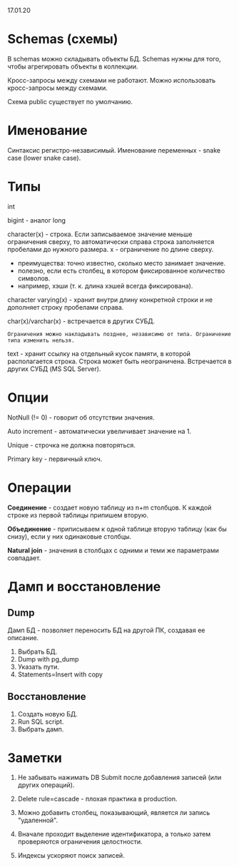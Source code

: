 17.01.20

# Schemas (схемы)

В schemas можно складывать объекты БД. Schemas нужны для того, чтобы агрегировать объекты в коллекции.

Кросс-запросы между схемами не работают. Можно использовать кросс-запросы между схемами.

Схема public существует по умолчанию.

# Именование

Синтаксис регистро-независимый.
Именование переменных - snake case (lower snake case).

# Типы

int

bigint - аналог long

character(x) - строка. Если записываемое значение меньше ограничения сверху, то автоматически справа строка заполняется пробелами до нужного размера. x - ограничение по длине сверху.
- преимущества: точно известно, сколько место занимает значение.
- полезно, если есть столбец, в котором фиксированное количество символов.
- например, хэши (т. к. длина хэшей всегда фиксирована).

character varying(x) - хранит внутри длину конкретной строки и не дополняет строку пробелами справа.

char(x)/varchar(x) - встречается в других СУБД.

    Ограничения можно накладывать позднее, независимо от типа. Ограничение типа изменить нельзя.

text - хранит ссылку на отдельный кусок памяти, в которой располагается строка. Строка может быть неограничена. Встречается в других СУБД (MS SQL Server).

# Опции

NotNull (!= 0) - говорит об отсутствии значения.

Auto increment - автоматически увеличивает значение на 1.

Unique - строчка не должна повторяться.

Primary key - первичный ключ.

# Операции

__Соединение__ - создает новую таблицу из n+m столбцов. К каждой строке из первой таблицы припишем вторую.

__Объединение__ - приписываем к одной таблице вторую таблицу (как бы снизу), если у них одинаковые столбцы.

__Natural join__ - значения в столбцах с одними и теми же параметрами совпадает.

# Дамп и восстановление

## Dump

Дамп БД - позволяет переносить БД на другой ПК, создавая ее описание.

1. Выбрать БД.
2. Dump with pg_dump
3. Указать пути.
4. Statements=Insert with copy

## Восстановление

1. Создать новую БД.
2. Run SQL script.
3. Выбрать дамп.

# Заметки

1. Не забывать нажимать DB Submit после добавления записей (или других операций).

2. Delete rule=cascade - плохая практика в production.

3. Можно добавить столбец, показывающий, является ли запись "удаленной".

4. Вначале проходит выделение идентификатора, а только затем проверяются ограничения целостности.

5. Индексы ускоряют поиск записей.
